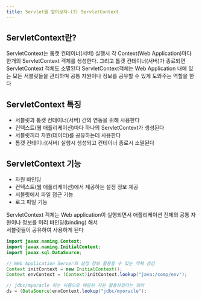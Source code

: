 ```yaml
---
title: Servlet을 알아보자-(3) ServletContext
---
```


## ServletContext란?
ServletContext는 톰캣 컨테이너(서버) 실행시 각 Context(Web Application)마다 한개의 ServletContext 객체를 생성한다.
그리고 톰캣 컨테이너(서버)가 종료되면 ServletContext 객체도 소멸된다
ServletContext객체는 Web Application 내에 있는 모든 서블릿들을 관리하며 공통 자원이나 정보를 공유할 수 있게 도와주는 역할을 한다

## ServletContext 특징
- 서블릿과 톰캣 컨테이너(서버) 간의 연동을 위해 사용한다
- 컨텍스트(웹 애플리케이션)마다 하나의 ServletContext가 생성된다
- 서블릿끼리 자원(데이터)를 공유하는데 사용한다
- 톰캣 컨테이너(서버) 실행시 생성되고 컨테이너 종료시 소멸된다

## ServletContext 기능
- 자원 바인딩 
- 컨텍스트(웹 애플리케이션)에서 제공하는 설정 정보 제공
- 서블릿에서 파일 접근 기능
- 로그 파일 기능

ServletContext 객체는 Web application이 실행되면서 애플리케이션 전체의 공통 자원이나 정보를 미리 바인딩(binding) 해서 <br>
서블릿들이 공유하여 사용하게 된다

```java
import javax.naming.Context;
import javax.naming.InitialContext;
import javax.sql.DataSource;

// Web Application Server의 설정 정보 활용할 수 있는 객체 생성
Context initContext = new InitialContext();
Context envContext = (Context)initContext.lookup("java:/comp/env");

// jdbc/myoracle 라는 이름으로 매핑된 자원 활용하겠다는 의미
ds = (DataSource)envContext.lookup("jdbc/myoracle");
```

